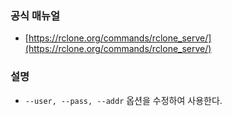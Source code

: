 ### 공식 매뉴얼
  * [https://rclone.org/commands/rclone_serve/](https://rclone.org/commands/rclone_serve/)
  

### 설명
  * `--user, --pass, --addr` 옵션을 수정하여 사용한다.

